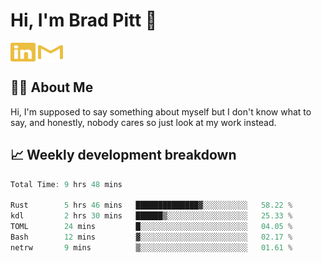 # Hi, I'm Brad Pitt 👋


<a href="https://www.linkedin.com/in/mathias-mauraisin/" target="blank"><img align="center" src="./icons/linkedin.svg" alt="https://www.linkedin.com/in/mathias-mauraisin/" height="30" width="40" /></a>
<a href="mailto:mathias.mauraisin.pro@gmail.com" target="blank"><img align="center" src="./icons/gmail.svg" alt="redrew" height="30" width="40" /></a>




<!-- ![snap](images/Snap_dark.png?raw=true) -->
<!-- ![snap](images/Snap_dark_bg.png?raw=true) -->


<!-- [![My Skills](https://skillicons.dev/icons?i=c,cpp,html,css,js,ts,)](https://skillicons.dev) -->

## 🙋‍♂️&nbsp;About Me

Hi, I'm supposed to say something about myself but I don't know what to say, and honestly, nobody cares so just look at my work instead.

## 📈&nbsp;Weekly development breakdown

<!-- [![mamaurai's 42 stats](https://badge42.vercel.app/api/v2/cl1l4qz93000609l4yixitcl4/stats?cursusId=21&coalitionId=45)](https://github.com/JaeSeoKim/badge42) -->





<!--START_SECTION:waka-->

```rust
Total Time: 9 hrs 48 mins

Rust        5 hrs 46 mins   ██████████████▓░░░░░░░░░░   58.22 %
kdl         2 hrs 30 mins   ██████▒░░░░░░░░░░░░░░░░░░   25.33 %
TOML        24 mins         █░░░░░░░░░░░░░░░░░░░░░░░░   04.05 %
Bash        12 mins         ▓░░░░░░░░░░░░░░░░░░░░░░░░   02.17 %
netrw       9 mins          ▒░░░░░░░░░░░░░░░░░░░░░░░░   01.61 %
```

<!--END_SECTION:waka-->


